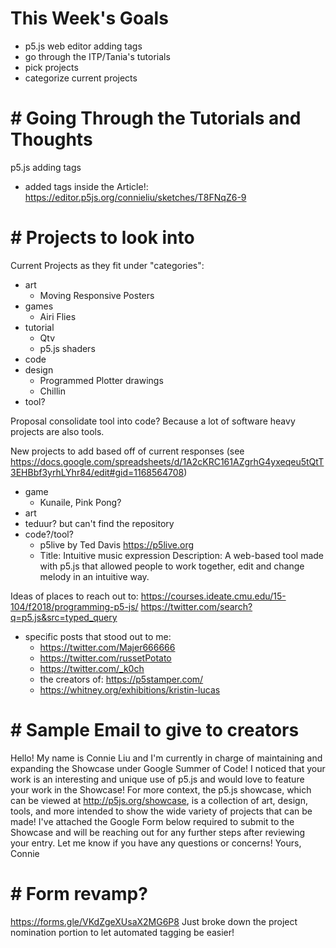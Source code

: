 # This Week's Goals
- p5.js web editor adding tags
- go through the ITP/Tania's tutorials
- pick projects
- categorize current projects
# # Going Through the Tutorials and Thoughts
p5.js adding tags
- added tags inside the Article!: https://editor.p5js.org/connieliu/sketches/T8FNqZ6-9


# # Projects to look into
Current Projects as they fit under "categories":
- art
  - Moving Responsive Posters
- games
  - Airi Flies
- tutorial
  - Qtv
  - p5.js shaders
- code
- design
  - Programmed Plotter drawings
  - Chillin
- tool?

Proposal consolidate tool into code? Because a lot of software heavy projects are also tools.

New projects to add based off of current responses (see https://docs.google.com/spreadsheets/d/1A2cKRC161AZgrhG4yxeqeu5tQtT3EHBbf3yrhLYhr84/edit#gid=1168564708)
- game
  - Kunaile, Pink Pong?
- art
 - teduur? but can't find the repository
- code?/tool?
  - p5live by Ted Davis
  https://p5live.org
  - Title: Intuitive music expression
Description: A web-based tool made with p5.js that allowed people to work together, edit and change melody in an intuitive way.

Ideas of places to reach out to:
https://courses.ideate.cmu.edu/15-104/f2018/programming-p5-js/
https://twitter.com/search?q=p5.js&src=typed_query
- specific posts that stood out to me:
  - https://twitter.com/Majer666666
  - https://twitter.com/russetPotato
  - https://twitter.com/_k0ch
  - the creators of: https://p5stamper.com/
  - https://whitney.org/exhibitions/kristin-lucas
# # Sample Email to give to creators
Hello!
My name is Connie Liu and I'm currently in charge of maintaining and expanding the Showcase under Google Summer of Code! I noticed that your work is an interesting and unique use of p5.js and would love to feature your work in the Showcase! For more context, the p5.js showcase, which can be viewed at http://p5js.org/showcase, is a collection of art, design, tools, and more intended to show the wide variety of projects that can be made!
I've attached the Google Form below required to submit to the Showcase and will be reaching out for any further steps after reviewing your entry.
Let me know if you have any questions or concerns!
Yours,
Connie

# # Form revamp?
https://forms.gle/VKdZgeXUsaX2MG6P8
Just broke down the project nomination portion to let automated tagging be easier!